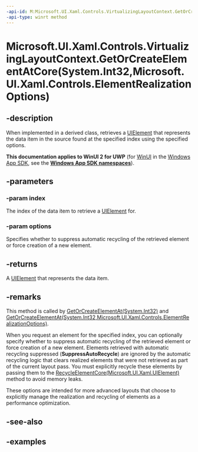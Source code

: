 ```yaml
---
-api-id: M:Microsoft.UI.Xaml.Controls.VirtualizingLayoutContext.GetOrCreateElementAtCore(System.Int32,Microsoft.UI.Xaml.Controls.ElementRealizationOptions)
-api-type: winrt method
---
```


# Microsoft.UI.Xaml.Controls.VirtualizingLayoutContext.GetOrCreateElementAtCore(System.Int32,Microsoft.UI.Xaml.Controls.ElementRealizationOptions)

<!--
protected virtual Windows.UI.Xaml.UIElement GetOrCreateElementAtCore (int index, Microsoft.UI.Xaml.Controls.ElementRealizationOptions options);
-->

## -description

When implemented in a derived class, retrieves a [UIElement](../microsoft.ui.xaml/uielement.md) that represents the data item in the source found at the specified index using the specified options.

**This documentation applies to WinUI 2 for UWP** (for [WinUI](/windows/apps/winui/winui3/) in the [Windows App SDK](/windows/apps/windows-app-sdk/), see the **[Windows App SDK namespaces](/windows/windows-app-sdk/api/winrt/)**).

## -parameters

### -param index

The index of the data item to retrieve a [UIElement](../microsoft.ui.xaml/uielement.md) for.

### -param options

Specifies whether to suppress automatic recycling of the retrieved element or force creation of a new element.

## -returns

A [UIElement](../microsoft.ui.xaml/uielement.md) that represents the data item.

## -remarks

This method is called by [GetOrCreateElementAt(System.Int32)](virtualizinglayoutcontext_getorcreateelementat_171326460.md) and [GetOrCreateElementAt(System.Int32,Microsoft.UI.Xaml.Controls.ElementRealizationOptions)](virtualizinglayoutcontext_getorcreateelementat_1708765960.md).

When you request an element for the specified index, you can optionally specify whether to suppress automatic recycling of the retrieved element or force creation of a new element. Elements retrieved with automatic recycling suppressed (**SuppressAutoRecycle**) are ignored by the automatic recycling logic that clears realized elements that were not retrieved as part of the current layout pass. You must explicitly recycle these elements by passing them to the [RecycleElementCore(Microsoft.UI.Xaml.UIElement)](virtualizinglayoutcontext_recycleelementcore_1253021773.md) method to avoid memory leaks.

These options are intended for more advanced layouts that choose to explicitly manage the realization and recycling of elements as a performance optimization.

## -see-also

## -examples
